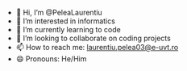 - 👋 Hi, I’m @PeleaLaurentiu
- 👀 I’m interested in informatics
- 🌱 I’m currently learning to code
- 💞️ I’m looking to collaborate on coding projects
- 📫 How to reach me: laurentiu.pelea03@e-uvt.ro
- 😄 Pronouns: He/Him

<!---
PeleaLaurentiu/PeleaLaurentiu is a ✨ special ✨ repository because its `README.md` (this file) appears on your GitHub profile.
You can click the Preview link to take a look at your changes.
--->
